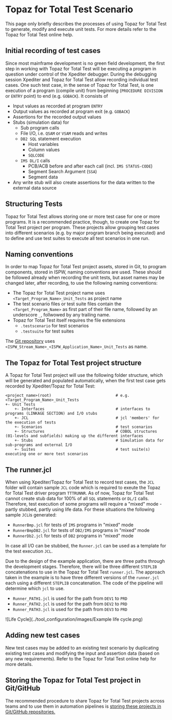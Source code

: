 # <a id="Topaz for Total Test Scenario"></a> Topaz for Total Test Scenario
This page only briefly describes the processes of using Topaz for Total Test to generate, modify and execute unit tests. For more details refer to the Topaz for Total Test online help.

## <a id="Initial recording of test cases"></a> Initial recording of test cases
Since most mainframe development is no green field development, the first step in working with Topaz for Total Test will be executing a program in question under control of the Xpediter debugger. During the debugging session Xpediter and Topaz for Total Test allow recording individual test cases. One such test case, in the sense of Topaz for Total Test, is one execution of a program (compile unit) from beginning (`PROCEDURE DIVISION` or `ENTRY` point) to end (e.g. `GOBACK`). It consists of
- Input values as recorded at program `ENTRY`
- Output values as recorded at program exit (e.g. `GOBACK`)
- Assertions for the recorded output values
- Stubs (simulation data) for
    - Sub program calls
    - File I/O, i.e. `QSAM` or `VSAM` reads and writes
    - `DB2 SQL` statement execution
        - Host variables
        - Column values
        - `SQLCODE`
    - `IMS DL/I` calls
        - PCB/ACB before and after each call (incl. `IMS STATUS-CODE`)
        - Segment Search Argument (`SSA`)
        - Segment data
- Any write stub will also create assertions for the data written to the external data source

## <a id="Structuring Tests"> Structuring Tests
Topaz for Total Test allows storing one or more test case for one or more programs. It is a recommended practice, though, to create one Topaz for Total Test project per program. These projects allow grouping test cases into different scenarios (e.g. by major program branch being executed) and to define and use test suites to execute all test scenarios in one run.

## <a id="Naming conventions"></a> Naming conventions
In order to map Topaz for Total Test project assets, stored in Git, to program components, stored in ISPW, naming conventions are used. These should be followed already when recording the unit tests, but asset names may be changed later, after recording, to use the following naming conventions:
- The Topaz for Total Test project name uses `<Target_Program_Name>_Unit_Tests` as project name 
- The test scenario files or test suite files contain the `<Target_Program_Name>` as first part of their file name, followed by an underscore `_`, follwowed by any trailing name. 
- Topaz for Total Test itself requires the file extensions
    - `.testscenario` for test scenarios
    - `.testsuite` for test suites

The [Git repository](./TTT_in_Git.html) uses `<ISPW_Stream_Name>_<ISPW_Application_Name>_Unit_Tests` as name.

## <a id="The Topaz for Total Test project structure"></a> The Topaz for Total Test project structure
A Topaz for Total Test project will use the following folder structure, which will be generated and populated automatically, when the first test case gets recorded by Xpediter/Topaz for Total Test:

    <project_name>(root)                            # e.g. <Target_Program_Name>_Unit_Tests
    +- Unit Tests
        +- Interfaces                               # interfaces to programs (LINKAGE SECTION) and I/O stubs
        +- JCL                                      # jcl 'members' for the execution of tests
        +- Scenarios                                # test scenarios
        +- Structures                               # COBOL structures (01-levels and subfields) making up the different interfaces 
        +- Stubs                                    # Simulation data for sub-programs and external I/O
        +- Suites                                   # test suite(s) executing one or more test scenarios

## <a id="The runner.jcl"></a> The runner.jcl
When using Xpediter/Topaz for Total Test to record test cases, the `JCL` folder will contain sample `JCL` code which is required to exeute the Topaz for Total Test driver program `TTTRUNNR`. As of now, Topaz for Total Test cannot create stub data for 100% of all  `SQL` statements or `DL/I` calls. Therefore, test execution of some programs will require a "mixed" mode - partly stubbed, partly using life data. For these situations the following sample `JCL`is generated:

- `RunnerBmp.jcl` for tests of `IMS` programs in "mixed" mode
- `RunnerBmpDB2.jcl` for tests of `DB2/IMS` programs in "mixed" mode
- `RunnerDb2.jcl` for tests of `DB2` programs in "mixed" mode

In case all I/O can be stubbed, the `Runner.jcl` can be used as a template for the test execution `JCL`.

Due to the design of the example application, there are three paths through the development stages. Therefore, there will be three different `STEPLIB` concatenations to use in the Topaz for Total Test `runner.jcl`. The approach taken in the example is to have three different versions of the `runner.jcl` each using a different `STEPLIB` concatenation. The code of the pipeline will determine which `jcl` to use.

- `Runner_PATH1.jcl` is used for the path from `DEV1` to `PRD`
- `Runner_PATH2.jcl` is used for the path from `DEV2` to `PRD`
- `Runner_PATH3.jcl` is used for the path from `DEV3` to `PRD`

![Life Cycle](../tool_configuration/images/Example life cycle.png)

## <a id="Adding new test cases"></a> Adding new test cases
New test cases may be added to an existing test scenario by duplicating existing test cases and modifying the input and assertion data (based on any new requirements). Refer to the Topaz for Total Test online help for more details.

## <a id="Storing the Topaz for Total Test project in Git/GitHub"></a> Storing the Topaz for Total Test project in Git/GitHub
The recommended procedure to share Topaz for Total Test projects across teams and to use them in automation pipelines is [storing these projects in Git/GitHub repositories.](./TTT_in_Git.html)
